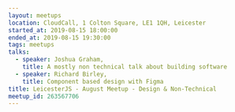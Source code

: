 ```yaml
---
layout: meetups
location: CloudCall, 1 Colton Square, LE1 1QH, Leicester
started_at: 2019-08-15 18:00:00
ended_at: 2019-08-15 19:30:00
tags: meetups
talks:
  - speaker: Joshua Graham,
    title: A mostly non technical talk about building software
  - speaker: Richard Birley,
    title: Component based design with Figma
title: LeicesterJS - August Meetup - Design & Non-Technical
meetup_id: 263567706
---
```

